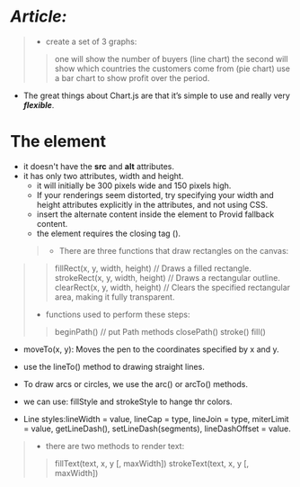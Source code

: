 # _Article:_
>- create a set of 3 graphs:
>> one will show the number of buyers (line chart)
>> the second will show which countries the customers come from (pie chart)
>> use a bar chart to show profit over the period.
* The great things about Chart.js are that it’s simple to use and really very ***flexible***.

 # The <canvas> element
- it doesn't have the **src** and **alt** attributes.
- it has only two attributes, width and height. 
  - it will initially be 300 pixels wide and 150 pixels high.
  - If your renderings seem distorted, try specifying your width and height attributes explicitly in the <canvas> attributes, and not using CSS.
  * insert the alternate content inside the <canvas> element to Provid fallback content.
  * the <canvas> element requires the closing tag (</canvas>).
   >- There are three functions that draw rectangles on the canvas:
>> fillRect(x, y, width, height) // Draws a filled rectangle.
>> strokeRect(x, y, width, height) // Draws a rectangular outline.
>> clearRect(x, y, width, height) // Clears the specified rectangular area, making it fully transparent.
>- functions used to perform these steps:
  >> beginPath() // put Path methods
  >> closePath()
  >> stroke()
  >> fill()
  - moveTo(x, y): Moves the pen to the coordinates specified by x and y.
  * use the lineTo() method to drawing straight lines.
  - To draw arcs or circles, we use the arc() or arcTo() methods.
  * we can use: fillStyle and strokeStyle to hange thr colors.
  + Line styles:lineWidth = value, lineCap = type, lineJoin = type, miterLimit = value, getLineDash(), setLineDash(segments),         lineDashOffset = value.
  >- there are two methods to render text:
  >> fillText(text, x, y [, maxWidth])
  >> strokeText(text, x, y [, maxWidth])
